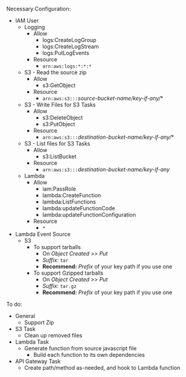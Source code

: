 Necessary Configuration:
+ IAM User
    + Logging
        + Allow
            + logs:CreateLogGroup
            + logs:CreateLogStream
            + logs:PutLogEvents
        + Resource
            + `arn:aws:logs:*:*:*`
    + S3 - Read the source zip
        + Allow
            + s3:GetObject
        + Resource
            + `arn:aws:s3:::`*source-bucket-name/key-if-any/**
    + S3 - Write Files for S3 Tasks
        + Allow
            + s3:DeleteObject
            + s3:PutObject
        + Resource
            + `arn:aws:s3:::`*destination-bucket-name/key-if-any/**
    + S3 - List files for S3 Tasks
        + Allow
            + s3:ListBucket
        + Resource
            + `arn:aws:s3:::`*destination-bucket-name/key-if-any*
    + Lambda
        + Allow
            + iam:PassRole
            + lambda:CreateFunction
            + lambda:ListFunctions
            + lambda:updateFunctionCode
            + lambda:updateFunctionConfiguration
        + Resource
            + `*`
+ Lambda Event Source
    + S3
        + To support tarballs
            + On *Object Created >> Put*
            + *Suffix*: `tar`
            + **Recommend:** *Prefix* of your key path if you use one
        + To support Gzipped tarballs
            + On *Object Created >> Put*
            + *Suffix*: `tar.gz`
            + **Recommend:** *Prefix* of your key path if you use one

To do:

+ General
    + Support Zip
+ S3 Task
    + Clean up removed files
+ Lambda Task
    + Generate function from source javascript file
        + Build each function to its own dependencies
+ API Gateway Task
    + Create path/method as-needed, and hook to Lambda function
